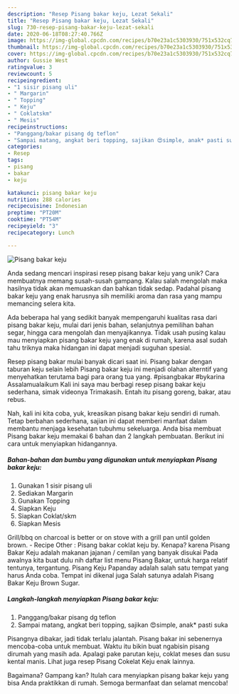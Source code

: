 ```yaml
---
description: "Resep Pisang bakar keju, Lezat Sekali"
title: "Resep Pisang bakar keju, Lezat Sekali"
slug: 730-resep-pisang-bakar-keju-lezat-sekali
date: 2020-06-18T08:27:40.766Z
image: https://img-global.cpcdn.com/recipes/b70e23a1c5303930/751x532cq70/pisang-bakar-keju-foto-resep-utama.jpg
thumbnail: https://img-global.cpcdn.com/recipes/b70e23a1c5303930/751x532cq70/pisang-bakar-keju-foto-resep-utama.jpg
cover: https://img-global.cpcdn.com/recipes/b70e23a1c5303930/751x532cq70/pisang-bakar-keju-foto-resep-utama.jpg
author: Gussie West
ratingvalue: 3
reviewcount: 5
recipeingredient:
- "1 sisir pisang uli"
- " Margarin"
- " Topping"
- " Keju"
- " Coklatskm"
- " Mesis"
recipeinstructions:
- "Panggang/bakar pisang dg teflon"
- "Sampai matang, angkat beri topping, sajikan 😍simple, anak* pasti suka"
categories:
- Resep
tags:
- pisang
- bakar
- keju

katakunci: pisang bakar keju 
nutrition: 288 calories
recipecuisine: Indonesian
preptime: "PT20M"
cooktime: "PT54M"
recipeyield: "3"
recipecategory: Lunch

---
```



![Pisang bakar keju](https://img-global.cpcdn.com/recipes/b70e23a1c5303930/751x532cq70/pisang-bakar-keju-foto-resep-utama.jpg)

Anda sedang mencari inspirasi resep pisang bakar keju yang unik? Cara membuatnya memang susah-susah gampang. Kalau salah mengolah maka hasilnya tidak akan memuaskan dan bahkan tidak sedap. Padahal pisang bakar keju yang enak harusnya sih memiliki aroma dan rasa yang mampu memancing selera kita.

Ada beberapa hal yang sedikit banyak mempengaruhi kualitas rasa dari pisang bakar keju, mulai dari jenis bahan, selanjutnya pemilihan bahan segar, hingga cara mengolah dan menyajikannya. Tidak usah pusing kalau mau menyiapkan pisang bakar keju yang enak di rumah, karena asal sudah tahu triknya maka hidangan ini dapat menjadi suguhan spesial.

Resep pisang bakar mulai banyak dicari saat ini. Pisang bakar dengan taburan keju selain lebih Pisang bakar keju ini menjadi olahan alterntif yang menyehatkan terutama bagi para orang tua yang. #pisangbakar #bykarina Assalamualaikum Kali ini saya mau berbagi resep pisang bakar keju sederhana, simak videonya Trimakasih. Entah itu pisang goreng, bakar, atau rebus.


Nah, kali ini kita coba, yuk, kreasikan pisang bakar keju sendiri di rumah. Tetap berbahan sederhana, sajian ini dapat memberi manfaat dalam membantu menjaga kesehatan tubuhmu sekeluarga. Anda bisa membuat Pisang bakar keju memakai 6 bahan dan 2 langkah pembuatan. Berikut ini cara untuk menyiapkan hidangannya.

<!--inarticleads1-->

##### Bahan-bahan dan bumbu yang digunakan untuk menyiapkan Pisang bakar keju:

1. Gunakan 1 sisir pisang uli
1. Sediakan  Margarin
1. Gunakan  Topping
1. Siapkan  Keju
1. Siapkan  Coklat/skm
1. Siapkan  Mesis


Grill/bbq on charcoal is better or on stove with a grill pan until golden brown. - Recipe Other : Pisang bakar coklat keju by. Kenapa? karena Pisang Bakar Keju adalah makanan jajanan / cemilan yang banyak disukai Pada awalnya kita buat dulu nih daftar list menu Pisang Bakar, untuk harga relatif tentunya, tergantung. Pisang Keju Papanday adalah salah satu tempat yang harus Anda coba. Tempat ini dikenal juga Salah satunya adalah Pisang Bakar Keju Brown Sugar. 

<!--inarticleads2-->

##### Langkah-langkah menyiapkan Pisang bakar keju:

1. Panggang/bakar pisang dg teflon
1. Sampai matang, angkat beri topping, sajikan 😍simple, anak* pasti suka


Pisangnya dibakar, jadi tidak terlalu jalantah. Pisang bakar ini sebenernya mencoba-coba untuk membuat. Waktu itu bikin buat ngabisin pisang dirumah yang masih ada. Apalagi pake parutan keju, coklat meses dan susu kental manis. Lihat juga resep Pisang Cokelat Keju enak lainnya. 

Bagaimana? Gampang kan? Itulah cara menyiapkan pisang bakar keju yang bisa Anda praktikkan di rumah. Semoga bermanfaat dan selamat mencoba!
